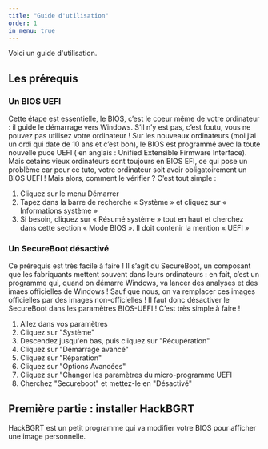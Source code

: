 ```yaml
---
title: "Guide d'utilisation"
order: 1
in_menu: true
---
```

Voici un guide d'utilisation.

## Les prérequis
### Un BIOS UEFI
Cette étape est essentielle, le BIOS, c’est le coeur même de votre ordinateur : il guide le démarrage vers Windows. S’il n’y est pas, c’est foutu, vous ne pouvez pas utilisez votre ordinateur ! Sur les nouveaux ordinateurs (moi j’ai un ordi qui date de 10 ans et c’est bon), le BIOS est programmé avec la toute nouvelle puce UEFI ( en anglais : Unified Extensible Firmware Interface). Mais cetains vieux ordinateurs sont toujours en BIOS EFI, ce qui pose un problème car pour ce tuto, votre ordinateur soit avoir obligatoirement un BIOS UEFI ! Mais alors, comment le vérifier ? C’est tout simple :

1) Cliquez sur le menu Démarrer
2) Tapez dans la barre de recherche « Système » et cliquez sur « Informations système »
3) Si besoin, cliquez sur « Résumé système » tout en haut et cherchez dans cette section « Mode BIOS ». Il doit contenir la mention « UEFI »

### Un SecureBoot désactivé

Ce prérequis est très facile à faire ! Il s’agit du SecureBoot, un composant que les fabriquants mettent souvent dans leurs ordinateurs : en fait, c’est un programme qui, quand on démarre Windows, va lancer des analyses et des imaes officielles de Windows ! Sauf que nous, on va remplacer ces images officielles par des images non-officielles ! Il faut donc désactiver le SecureBoot dans les paramètres BIOS-UEFI !
C’est très simple à faire !
1) Allez dans vos paramètres
2) Cliquez sur "Système"
3) Descendez jusqu'en bas, puis cliquez sur "Récupération"
4) Cliquez sur "Démarrage avancé"
5) Cliquez sur "Réparation"
6) Cliquez sur "Options Avancées"
7) Cliquez sur "Changer les paramètres du micro-programme UEFI
8) Cherchez "Secureboot" et mettez-le en "Désactivé"
## Première partie : installer HackBGRT

HackBGRT est un petit programme qui va modifier votre BIOS pour afficher une image personnelle. 